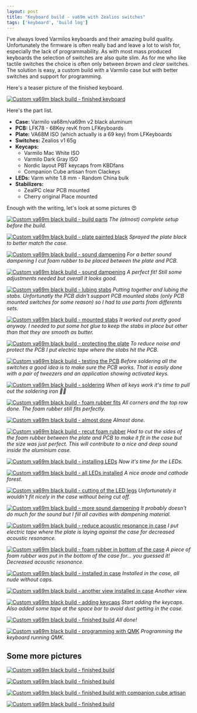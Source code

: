 ```yaml
---
layout: post
title: "Keyboard build - va69m with Zealios switches"
tags: ['keyboard', 'build log']
---
```


I've always loved Varmilos keyboards and their amazing build quality. Unfortunately the firmware is often really bad and
leave a lot to wish for, especially the lack of programmability. As with most mass produced keyboards the selection of
switches are also quite slim. As for me who like tactile switches the choice is often only between *brown* and *clear*
switches. The solution is easy, a custom build with a Varmilo case but with better switches and support for programming.

Here's a teaser picture of the finished keyboard.

[![Custom va69m black build - finished keyboard](
/assets/images/posts/keyboard_build/thumbs/va69m_black_thumb_25.jpg
)](/assets/images/posts/keyboard_build/va69m_black_25.jpg)

Here's the part list.

* **Case:** Varmilo va68m/va69m v2 black aluminum
* **PCB:** LFK78 - 68Key revK from LFKeyboards
* **Plate:** VA68M ISO (which actually is a 69 key) from LFKeyboards
* **Switches:** Zealios v1 65g
* **Keycaps:** 
	* Varmilo Mac White ISO 
	* Varmilo Dark Gray ISO
	* Nordic layout PBT keycaps from KBDfans
	* Companion Cube artisan from Clackeys
* **LEDs:** Varm white 1.8 mm - Random China bulk
* **Stabilizers:**
	* ZealPC clear PCB mounted
	* Cherry original Place mounted

Enough with the writing, let's look at some pictures 😍

[![Custom va69m black build - build parts](
/assets/images/posts/keyboard_build/thumbs/va69m_black_thumb_1.jpg
)](/assets/images/posts/keyboard_build/va69m_black_1.jpg)
_The (almost) complete setup before the build._

[![Custom va69m black build - plate painted black](
/assets/images/posts/keyboard_build/thumbs/va69m_black_thumb_2.jpg
)](/assets/images/posts/keyboard_build/va69m_black_2.jpg)
_Sprayed the plate black to better match the case._

[![Custom va69m black build - sound dampening](
/assets/images/posts/keyboard_build/thumbs/va69m_black_thumb_3.jpg
)](/assets/images/posts/keyboard_build/va69m_black_3.jpg)
_For a better sound dampening I cut foam rubber to be placed between the plate and PCB._

[![Custom va69m black build - sound dampening](
/assets/images/posts/keyboard_build/thumbs/va69m_black_thumb_4.jpg
)](/assets/images/posts/keyboard_build/va69m_black_4.jpg)
_A perfect fit! Still some adjustments needed but overall it looks good._

[![Custom va69m black build - lubing stabs](
/assets/images/posts/keyboard_build/thumbs/va69m_black_thumb_5.jpg
)](/assets/images/posts/keyboard_build/va69m_black_5.jpg)
_Putting together and lubing the stabs. Unfortunatly the PCB didn't support PCB mounted stabs (only PCB mounted switches
for some reason) so I had to use parts from differents sets._

[![Custom va69m black build - mounted stabs](
/assets/images/posts/keyboard_build/thumbs/va69m_black_thumb_6.jpg
)](/assets/images/posts/keyboard_build/va69m_black_6.jpg)
_It worked out pretty good anyway. I needed to put some hot glue to keep the stabs in place but other than that they are
smooth as butter._

[![Custom va69m black build - protecting the plate](
/assets/images/posts/keyboard_build/thumbs/va69m_black_thumb_7.jpg
)](/assets/images/posts/keyboard_build/va69m_black_7.jpg)
_To reduce noise and protect the PCB I put electric tape where the stabs hit the PCB._

[![Custom va69m black build - testing the PCB](
/assets/images/posts/keyboard_build/thumbs/va69m_black_thumb_8.jpg
)](/assets/images/posts/keyboard_build/va69m_black_8.jpg)
_Before soldering all the switches a good idea is to make sure the PCB works. That is easily done with a pair of
tweezers and an application showing activated keys._

[![Custom va69m black build - soldering](
/assets/images/posts/keyboard_build/thumbs/va69m_black_thumb_9.jpg
)](/assets/images/posts/keyboard_build/va69m_black_9.jpg)
_When all keys work it's time to pull out the soldering iron 👍🏻_

[![Custom va69m black build - foam rubber fits](
/assets/images/posts/keyboard_build/thumbs/va69m_black_thumb_10.jpg
)](/assets/images/posts/keyboard_build/va69m_black_10.jpg)
_All corners and the top row done. The foam rubber still fits perfectly._

[![Custom va69m black build - almost done](
/assets/images/posts/keyboard_build/thumbs/va69m_black_thumb_11.jpg
)](/assets/images/posts/keyboard_build/va69m_black_11.jpg)
_Almost done._

[![Custom va69m black build - recut foam rubber](
/assets/images/posts/keyboard_build/thumbs/va69m_black_thumb_12.jpg
)](/assets/images/posts/keyboard_build/va69m_black_12.jpg)
_Had to cut the sides of the foam rubber between the plate and PCB to make it fit in the case but the size was just
perfect. This will contribute to a nice and deep sound inside the aluminium case._

[![Custom va69m black build - installing LEDs](
/assets/images/posts/keyboard_build/thumbs/va69m_black_thumb_13.jpg
)](/assets/images/posts/keyboard_build/va69m_black_13.jpg)
_Now it's time for the LEDs._

[![Custom va69m black build - all LEDs installed](
/assets/images/posts/keyboard_build/thumbs/va69m_black_thumb_14.jpg
)](/assets/images/posts/keyboard_build/va69m_black_14.jpg)
_A nice anode and cathode forest._

[![Custom va69m black build - cutting of the LED legs](
/assets/images/posts/keyboard_build/thumbs/va69m_black_thumb_15.jpg
)](/assets/images/posts/keyboard_build/va69m_black_15.jpg)
_Unfortunately it wouldn't fit nicely in the case without being cut off._

[![Custom va69m black build - more sound dampening](
/assets/images/posts/keyboard_build/thumbs/va69m_black_thumb_16.jpg
)](/assets/images/posts/keyboard_build/va69m_black_16.jpg)
_It probably doesn't do much for the sound but I fill all cavities with dampening material._

[![Custom va69m black build - reduce acoustic resonance in case](
/assets/images/posts/keyboard_build/thumbs/va69m_black_thumb_17.jpg
)](/assets/images/posts/keyboard_build/va69m_black_17.jpg)
_I put electric tape where the plate is laying against the case for decreased acoustic resonance._

[![Custom va69m black build - foam rubber in bottom of the case](
/assets/images/posts/keyboard_build/thumbs/va69m_black_thumb_18.jpg
)](/assets/images/posts/keyboard_build/va69m_black_18.jpg)
_A piece of foam rubber was put in the bottom of the case for... you guessed it! Decreased acoustic resonance._

[![Custom va69m black build - installed in case](
/assets/images/posts/keyboard_build/thumbs/va69m_black_thumb_19.jpg
)](/assets/images/posts/keyboard_build/va69m_black_19.jpg)
_Installed in the case, all nude without caps._

[![Custom va69m black build - another view installed in case](
/assets/images/posts/keyboard_build/thumbs/va69m_black_thumb_20.jpg
)](/assets/images/posts/keyboard_build/va69m_black_20.jpg)
_Another view._

[![Custom va69m black build - adding keycaps](
/assets/images/posts/keyboard_build/thumbs/va69m_black_thumb_21.jpg
)](/assets/images/posts/keyboard_build/va69m_black_21.jpg)
_Start adding the keycaps. Also added some tape at the space bar to avoid dust getting in the case._

[![Custom va69m black build - finished build](
/assets/images/posts/keyboard_build/thumbs/va69m_black_thumb_22.jpg
)](/assets/images/posts/keyboard_build/va69m_black_22.jpg)
_All done!_

[![Custom va69m black build - programming with QMK](
/assets/images/posts/keyboard_build/thumbs/va69m_black_thumb_27.jpg
)](/assets/images/posts/keyboard_build/va69m_black_27.jpg)
_Programming the keyboard running QMK._

## Some more pictures

[![Custom va69m black build - finished build](
/assets/images/posts/keyboard_build/thumbs/va69m_black_thumb_24.jpg
)](/assets/images/posts/keyboard_build/va69m_black_24.jpg)

[![Custom va69m black build - finished build](
/assets/images/posts/keyboard_build/thumbs/va69m_black_thumb_23.jpg
)](/assets/images/posts/keyboard_build/va69m_black_23.jpg)

[![Custom va69m black build - finished build with companion cube artisan](
/assets/images/posts/keyboard_build/thumbs/va69m_black_thumb_28.jpg
)](/assets/images/posts/keyboard_build/va69m_black_28.jpg)

[![Custom va69m black build - finished build](
/assets/images/posts/keyboard_build/thumbs/va69m_black_thumb_26.jpg
)](/assets/images/posts/keyboard_build/va69m_black_26.jpg)